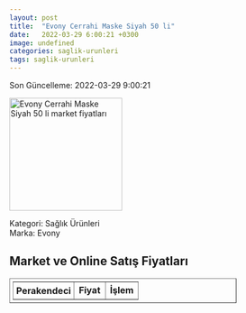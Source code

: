 ```yaml
---
layout: post
title:  "Evony Cerrahi Maske Siyah 50 li"
date:   2022-03-29 6:00:21 +0300
image: undefined
categories: saglik-urunleri
tags: saglik-urunleri
---
```


Son Güncelleme: 2022-03-29 9:00:21

<img src="undefined" width="200" alt="Evony Cerrahi Maske Siyah 50 li market fiyatları" />

Kategori: Sağlık Ürünleri
<br />
Marka: Evony

<h2>Market ve Online Satış Fiyatları</h2>

<table border="1" style="padding: 5px;width:80%;">
  <tr>
    <td style="padding: 5px;"><strong>Perakendeci</strong></td>
    <td><strong>Fiyat</strong></td>
    <td><strong>İşlem</strong></td>
  </tr>
  
</table>
